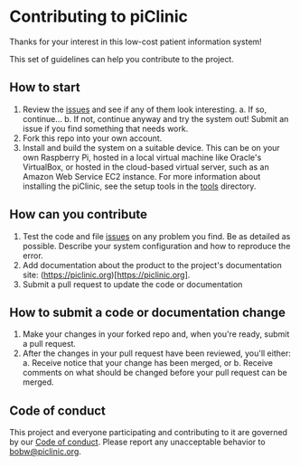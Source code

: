 # Contributing to piClinic

Thanks for your interest in this low-cost patient information system!

This set of guidelines can help you contribute to the project.

## How to start

1. Review the [issues](https://github.com/docsbydesign/piClinic/issues) and see if any of them
    look interesting.
    a. If so, continue...
    b. If not, continue anyway and try the system out! Submit an issue if you find something that
        needs work.
1. Fork this repo into your own account.
2. Install and build the system on a suitable device. This can be on your own Raspberry Pi,
    hosted in a local virtual machine like Oracle's VirtualBox, or hosted in the cloud-based
    virtual server, such as an Amazon Web Service EC2 instance. For more information about 
    installing the piClinic, see the setup tools in the 
    [tools](https://github.com/docsbydesign/piClinic/tree/main/tools) directory.

## How can you contribute

1. Test the code and file [issues](https://github.com/docsbydesign/piClinic/issues) on any problem
    you find. Be as detailed as possible. Describe your system configuration and how to reproduce
    the error.
2. Add documentation about the product to the project's documentation site: 
    (https://piclinic.org)[https://piclinic.org].
3. Submit a pull request to update the code or documentation 


## How to submit a code or documentation change

1. Make your changes in your forked repo and, when you're ready, submit a pull request.
2. After the changes in your pull request have been reviewed, you'll either:
    a. Receive notice that your change has been merged, or 
    b. Receive comments on what should be changed before your pull request can be merged.

## Code of conduct

This project and everyone participating and contributing to it are governed by our
[Code of conduct](https://github.com/docsbydesign/piClinic/blob/main/CODE_OF_CONDUCT.md).
Please report any unacceptable behavior to [bobw@piclinic.org](mailto:bobw@piclinic.org).